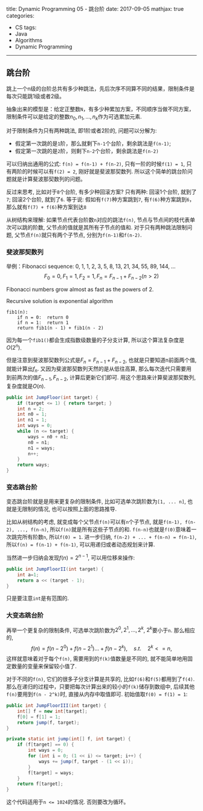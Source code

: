 title: Dynamic Programming 05 - 跳台阶
date: 2017-09-05
mathjax: true
categories:
- CS
tags:
- Java
- Algorithms
- Dynamic Programming
---
## 跳台阶
跳上一个n级的台阶总共有多少种跳法，先后次序不同算不同的结果，限制条件是每次只能跳1级或者2级。
<!-- more -->
抽象出来的模型是：给定正整数`N`，有多少种累加方案，不同顺序当做不同方案，限制条件可以是给定的整数$n_0, n_1, ..., n_k$作为可选累加元素.

对于限制条件为只有两种跳法, 即1阶或者2阶的, 问题可以分解为:
* 假定第一次跳的是`1`阶，那么就剩下`n-1`个台阶，剩余跳法是`f(n-1)`;
* 假定第一次跳的是`2`阶，则剩下`n-2`个台阶，剩余跳法是`f(n-2)`

可以归纳出通用的公式: `f(n) = f(n-1) + f(n-2)`, 只有一阶的时候`f(1) = 1`, 只有两阶的时候可以有`f(2) = 2`, 刚好就是斐波那契数列. 所以这个简单的跳台阶问题就是计算斐波那契数列的问题。

反过来思考, 比如对于`8`个台阶, 有多少种回滚方案? 只有两种: 回滚1个台阶, 就到了`7`; 回滚2个台阶, 就到了`6`. 等于说: 假如有`f(7)`种方案跳到`7`, 有`f(6)`种方案跳到`6`，那么就有`f(7) + f(6)`种方案到达`8`

从树结构来理解: 如果节点代表台阶数`n`对应的跳法`f(n)`, 节点与节点间的枝代表单次可以跳的阶数, 父节点的值就是其所有子节点的值和. 对于只有两种跳法限制问题, 父节点`f(n)`就只有两个子节点, 分别为`f(n-1)`和`f(n-2)`.

### 斐波那契数列
举例：Fibonacci sequence: ${\displaystyle 0,\;1,\;1,\;2,\;3,\;5,\;8,\;13,\;21,\;34,\;55,\;89,\;144,\;\ldots }$
$$F_0 = 0, F_1 = 1, F_2 = 1, F_n = F_{n-1} + F_{n-2} (n>2) $$

Fibonacci numbers grow almost as fast as the powers of 2.

Recursive solution is exponential algorithm
```
fib1(n):
    if n = 0:  return 0
    if n = 1:  return 1
    return fib1(n - 1) + fib1(n - 2)
```
因为每一个`fib1()`都会生成指数级数量的子分支计算, 所以这个算法复杂度是$O(2^n)$.

但是注意到斐波那契数列公式是$F_n = F_{n-1} + F_{n-2}$, 也就是只要知道n前面两个值, 就能计算出$f_n$. 又因为斐波那契数列天然的是从低往高算, 那么每次迭代只需要用到前两次的值$F_{n-1}, F_{n-2}$, 计算后更新它们即可. 用这个思路来计算斐波那契数列, 复杂度就是$O(n)$.
```java
public int JumpFloor(int target) {
    if (target <= 1) { return target; }
    int n = 2;
    int n0 = 1;
    int n1 = 1;
    int ways = 0;
    while (n <= target) {
        ways = n0 + n1;
        n0 = n1;
        n1 = ways;
        n++;
    }
    return ways;
}
```

### 变态跳台阶
变态跳台阶就是是用来更复杂的限制条件, 比如可选单次跳阶数为`[1, ... n]`, 也就是无限制的情况, 也可以按照上面的思路推导.

比如从树结构的考虑, 就变成每个父节点`f(n)`可以有`n`个子节点, 就是`f(n-1), f(n-2), ..., f(n-n)`, 所以`f(n)`就是所有这些子节点的和. `f(n-n)`也就是`f(0)`意味着一次跳完所有阶数`n`, 所以`f(0) = 1`. 进一步归纳, `f(n-2) + ... + f(n-n) = f(n-1)`, 所以`f(n) = f(n-1) + f(n-1)`, 可以用递归或者动态规划来计算.

当然进一步归纳会发现$f(n) = 2^{n-1}$, 可以用位移来操作:
```java
public int JumpFloorII(int target) {
    int a=1;
    return a << (target - 1);
}
```
只是要注意`int`是有范围的.

### 大变态跳台阶
再举一个更复杂的限制条件, 可选单次跳阶数为$2^0, 2^1, ..., 2^k$, $2^k$要小于`n`. 那么相应的,
$$f(n) = f(n - 2^0) + f(n - 2^1)... + f(n - 2^k), \quad s.t. \quad 2^k <= n,$$
这样就意味着对于每个`f(n)`, 需要用到的`f(k)`值数量是不同的, 就不能简单地用固定数量的变量来保留较小值了.

对于不同的`f(n)`, 它们的很多子分支计算是共享的, 比如`f(6)`和`f(5)`都用到了`f(4)`. 那么在递归的过程中，只要把每次计算出来的较小的`f(k)`储存到数组中, 后续其他`f(n)`要用到`f(n - 2^k)`时, 直接从内存中取值即可. 初始值取`f(0) = f(1) = 1`:
```java
public int JumpFloorIII(int target) {
    int[] f = new int[target];
    f[0] = f[1] = 1;
    return jump(f, target);
}

private static int jump(int[] f, int target) {
    if (f[target] == 0) {
        int ways = 0;
        for (int i = 0; (1 << i) <= target; i++) {
            ways += jump(f, target - (1 << i));
        }
        f[target] = ways;
    }
    return f[target];
}
```
这个代码适用于`n <= 1024`的情况. 否则要改为循环。

